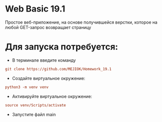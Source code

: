 # Web Basic 19.1
Простое веб-приложение, на основе получившейся верстки, 
которое на любой GET-запрос возвращает страницу
# Для запуска потребуется:

- В терминале введите команду 
```ini
git clone https://github.com/MEJIOK/Homework_19.1
```
- Создайте виртуальное окружение:
```ini
python3 -m venv venv
```
- Активируйте виртуальное окружение:
```ini
source venv/Scripts/activate
```
- Запустите файл main


